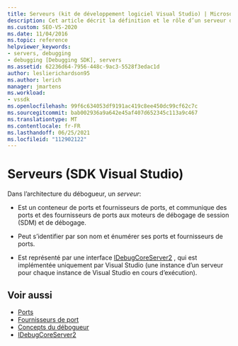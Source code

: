 ```yaml
---
title: Serveurs (kit de développement logiciel Visual Studio) | Microsoft Docs
description: Cet article décrit la définition et le rôle d’un serveur dans l’architecture du débogueur dans Visual Studio.
ms.custom: SEO-VS-2020
ms.date: 11/04/2016
ms.topic: reference
helpviewer_keywords:
- servers, debugging
- debugging [Debugging SDK], servers
ms.assetid: 62236d64-7956-448c-9ac3-5528f3edac1d
author: leslierichardson95
ms.author: lerich
manager: jmartens
ms.workload:
- vssdk
ms.openlocfilehash: 99f6c634053df9191ac419c8ee450dc99cf62c7c
ms.sourcegitcommit: bab002936a9a642e45af407d652345c113a9c467
ms.translationtype: MT
ms.contentlocale: fr-FR
ms.lasthandoff: 06/25/2021
ms.locfileid: "112902122"
---
```

# <a name="servers-visual-studio-sdk"></a>Serveurs (SDK Visual Studio)
Dans l’architecture du débogueur, un *serveur*:

- Est un conteneur de ports et fournisseurs de ports, et communique des ports et des fournisseurs de ports aux moteurs de débogage de session (SDM) et de débogage.

- Peut s’identifier par son nom et énumérer ses ports et fournisseurs de ports.

- Est représenté par une interface [IDebugCoreServer2](../../extensibility/debugger/reference/idebugcoreserver2.md) , qui est implémentée uniquement par Visual Studio (une instance d’un serveur pour chaque instance de Visual Studio en cours d’exécution).

## <a name="see-also"></a>Voir aussi
- [Ports](../../extensibility/debugger/ports.md)
- [Fournisseurs de port](../../extensibility/debugger/port-suppliers.md)
- [Concepts du débogueur](../../extensibility/debugger/debugger-concepts.md)
- [IDebugCoreServer2](../../extensibility/debugger/reference/idebugcoreserver2.md)
